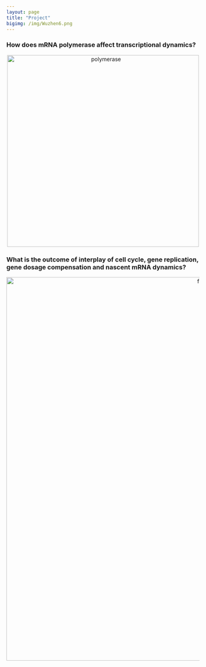 ```yaml
---
layout: page
title: "Project"
bigimg: /img/Wuzhen6.png
---
```

### How does mRNA polymerase affect transcriptional dynamics?
<p align="center">
  <img src="/img/polymerase.png" alt="polymerase" width="500"/>
</p>

### What is the outcome of interplay of cell cycle, gene replication, gene dosage compensation and nascent mRNA dynamics?
<p align="center">
  <img src="/img/full.png" alt="full" width="1000"/>
</p>
